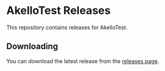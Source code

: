 # AkelloTest Releases

This repository contains releases for AkelloTest.

## Downloading

You can download the latest release from the [releases page](releases).
